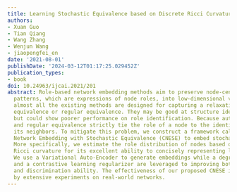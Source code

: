 ```yaml
---
title: Learning Stochastic Equivalence based on Discrete Ricci Curvature
authors:
- Xuan Guo
- Tian Qiang
- Wang Zhang
- Wenjun Wang
- jiaopengfei_en
date: '2021-08-01'
publishDate: '2024-03-12T01:17:25.029452Z'
publication_types:
- book
doi: 10.24963/ijcai.2021/201
abstract: Role-based network embedding methods aim to preserve node-centric connectivity
  patterns, which are expressions of node roles, into low-dimensional vectors. However,
  almost all the existing methods are designed for capturing a relaxation of automorphic
  equivalence or regular equivalence. They may be good at structure identification
  but could show poorer performance on role identification. Because automorphic equivalence
  and regular equivalence strictly tie the role of a node to the identities of all
  its neighbors. To mitigate this problem, we construct a framework called Curvature-based
  Network Embedding with Stochastic Equivalence (CNESE) to embed stochastic equivalence.
  More specifically, we estimate the role distribution of nodes based on discrete
  Ricci curvature for its excellent ability to concisely representing local topology.
  We use a Variational Auto-Encoder to generate embeddings while a degree-guided regularizer
  and a contrastive learning regularizer are leveraged to improving both its robustness
  and discrimination ability. The effectiveness of our proposed CNESE is demonstrated
  by extensive experiments on real-world networks.
---
```

